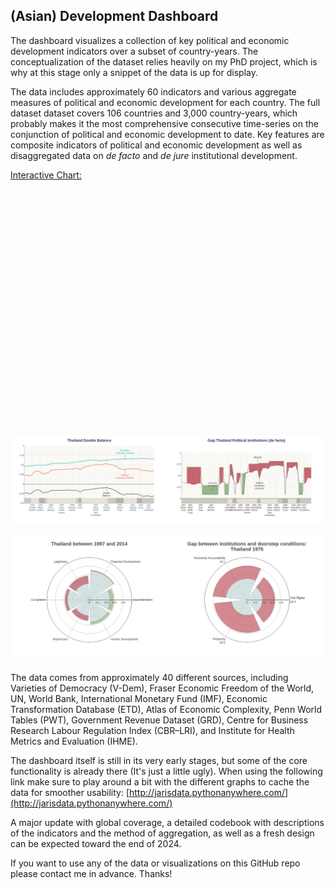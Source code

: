 ## (Asian) Development Dashboard

The dashboard visualizes a collection of key political and economic development indicators over a subset of country-years. The conceptualization of the dataset relies heavily on my PhD project, which is why at this stage only a snippet of the data is up for display. 

The data includes approximately 60 indicators and various aggregate measures of political and economic development for each country. The full dataset dataset covers 106 countries and 3,000 country-years, which probably makes it the most comprehensive consecutive time-series on the conjunction of political and economic development to date. Key features are composite indicators of political and economic development as well as disaggregated data on _de facto_ and _de jure_ institutional development. 

[Interactive Chart:](https://datawrapper.dwcdn.net/Jqr1f/2/)

<div style="min-height:380px"><noscript><img src="https://datawrapper.dwcdn.net/w3h7z/full.png" alt="" /></noscript></div>


![](https://github.com/jarisdata/asian_development_data/blob/main/graphs/tha_db_gap.png)

![](https://github.com/jarisdata/asian_development_data/blob/main/graphs/tha_dc_gap_radar.png)

The data comes from approximately 40 different sources, including Varieties of Democracy (V-Dem), Fraser Economic Freedom of the World, UN, World Bank, International Monetary Fund (IMF), Economic Transformation Database (ETD), Atlas of Economic Complexity, Penn World Tables (PWT), Government Revenue Dataset (GRD), Centre for Business Research Labour Regulation Index (CBR–LRI), and Institute for Health Metrics and Evaluation (IHME).

The dashboard itself is still in its very early stages, but some of the core functionality is already there (It's just a little ugly). When using the following link make sure to play around a bit with the different graphs to cache the data for smoother usability: [http://jarisdata.pythonanywhere.com/](http://jarisdata.pythonanywhere.com/)

A major update with global coverage, a detailed codebook with descriptions of the indicators and the method of aggregation, as well as a fresh design can be expected toward the end of 2024.

If you want to use any of the data or visualizations on this GitHub repo please contact me in advance. Thanks!
